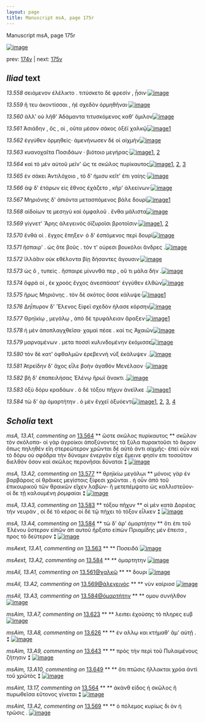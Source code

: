 ```yaml
---
layout: page
title: Manuscript msA, page 175r
---
```


Manuscript msA, page 175r

[![image](http://www.homermultitext.org/iipsrv?OBJ=IIP,1.0&FIF=/project/homer/pyramidal/deepzoom/hmt/vaimg/2017a/VA175RN_0346.tif&WID=100&CVT=JPEG)](http://www.homermultitext.org/ict2/?urn=urn:cite2:hmt:vaimg.2017a:VA175RN_0346)

prev:  [174v](../174v/) | next:  [175v](../175v/)

## *Iliad* text

*13.558* <a id="13.558"/> σειόμενον ἐλέλικτο . τιτύσκετο δὲ φρεσὶν , ᾗσιν·[![image](http://www.homermultitext.org/iipsrv?OBJ=IIP,1.0&FIF=/project/homer/pyramidal/deepzoom/hmt/vaimg/2017a/VA175RN_0346.tif&RGN=0.182,0.2231,0.454,0.0323&WID=1000&CVT=JPEG)](http://www.homermultitext.org/ict2/?urn=urn:cite2:hmt:vaimg.2017a:VA175RN_0346@0.182,0.2231,0.454,0.0323)

*13.559* <a id="13.559"/> ἤ τευ ἀκοντίσσαι , ἠὲ σχεδὸν ὁρμηθῆναι·[![image](http://www.homermultitext.org/iipsrv?OBJ=IIP,1.0&FIF=/project/homer/pyramidal/deepzoom/hmt/vaimg/2017a/VA175RN_0346.tif&RGN=0.181,0.2404,0.454,0.0323&WID=1000&CVT=JPEG)](http://www.homermultitext.org/ict2/?urn=urn:cite2:hmt:vaimg.2017a:VA175RN_0346@0.181,0.2404,0.454,0.0323)

*13.560* <a id="13.560"/> ἀλλ' οὐ λῆθ' Ἀδάμαντα τιτυσκόμενος καθ' ὅμιλον[![image](http://www.homermultitext.org/iipsrv?OBJ=IIP,1.0&FIF=/project/homer/pyramidal/deepzoom/hmt/vaimg/2017a/VA175RN_0346.tif&RGN=0.182,0.2577,0.454,0.0323&WID=1000&CVT=JPEG)](http://www.homermultitext.org/ict2/?urn=urn:cite2:hmt:vaimg.2017a:VA175RN_0346@0.182,0.2577,0.454,0.0323)

*13.561* <a id="13.561"/> Ἀσιάδην , ὅς , οἱ , οῦτα μέσον σάκος ὀξέϊ χαλκῷ[![image](http://www.homermultitext.org/iipsrv?OBJ=IIP,1.0&FIF=/project/homer/pyramidal/deepzoom/hmt/vaimg/2017a/VA175RN_0346.tif&RGN=0.181,0.2787,0.454,0.0323&WID=1000&CVT=JPEG)](http://www.homermultitext.org/ict2/?urn=urn:cite2:hmt:vaimg.2017a:VA175RN_0346@0.181,0.2787,0.454,0.0323)[1](#msAil_13.A1)

*13.562* <a id="13.562"/> ἐγγύθεν ὁρμηθείς· ἀμενήνωσεν δέ οἱ αἰχμὴν[![image](http://www.homermultitext.org/iipsrv?OBJ=IIP,1.0&FIF=/project/homer/pyramidal/deepzoom/hmt/vaimg/2017a/VA175RN_0346.tif&RGN=0.181,0.2975,0.454,0.0323&WID=1000&CVT=JPEG)](http://www.homermultitext.org/ict2/?urn=urn:cite2:hmt:vaimg.2017a:VA175RN_0346@0.181,0.2975,0.454,0.0323)

*13.563* <a id="13.563"/> κυανοχαῖτα Ποσιδάων · βιότοιο μεγήρας·[![image](http://www.homermultitext.org/iipsrv?OBJ=IIP,1.0&FIF=/project/homer/pyramidal/deepzoom/hmt/vaimg/2017a/VA175RN_0346.tif&RGN=0.178,0.3178,0.454,0.0323&WID=1000&CVT=JPEG)](http://www.homermultitext.org/ict2/?urn=urn:cite2:hmt:vaimg.2017a:VA175RN_0346@0.178,0.3178,0.454,0.0323)[1](#msAext_13.A1), [2](#msAim_13.A1)

*13.564* <a id="13.564"/> καὶ τὸ μὲν αὐτοῦ μεῖν' ὥς τε σκῶλος πυρίκαυτος[![image](http://www.homermultitext.org/iipsrv?OBJ=IIP,1.0&FIF=/project/homer/pyramidal/deepzoom/hmt/vaimg/2017a/VA175RN_0346.tif&RGN=0.178,0.3351,0.454,0.0323&WID=1000&CVT=JPEG)](http://www.homermultitext.org/ict2/?urn=urn:cite2:hmt:vaimg.2017a:VA175RN_0346@0.178,0.3351,0.454,0.0323)[1](#msA_13.A1), [2](#msAim_13.A2), [3](#msAint_13.17)

*13.565* <a id="13.565"/> ἐν σάκει Ἀντιλόχοιο , τὸ δ' ήμισυ κεῖτ' ἐπι γαίης·[![image](http://www.homermultitext.org/iipsrv?OBJ=IIP,1.0&FIF=/project/homer/pyramidal/deepzoom/hmt/vaimg/2017a/VA175RN_0346.tif&RGN=0.182,0.3561,0.435,0.0263&WID=1000&CVT=JPEG)](http://www.homermultitext.org/ict2/?urn=urn:cite2:hmt:vaimg.2017a:VA175RN_0346@0.182,0.3561,0.435,0.0263)

*13.566* <a id="13.566"/> ὰψ δ' ἑτάρων εἰς ἔθνος ἐχάζετο , κῆρ' ἀλεείνων·[![image](http://www.homermultitext.org/iipsrv?OBJ=IIP,1.0&FIF=/project/homer/pyramidal/deepzoom/hmt/vaimg/2017a/VA175RN_0346.tif&RGN=0.182,0.3764,0.416,0.027&WID=1000&CVT=JPEG)](http://www.homermultitext.org/ict2/?urn=urn:cite2:hmt:vaimg.2017a:VA175RN_0346@0.182,0.3764,0.416,0.027)

*13.567* <a id="13.567"/> Μηριόνης δ' ἀπιόντα μετασπόμενος βάλε δουρὶ[![image](http://www.homermultitext.org/iipsrv?OBJ=IIP,1.0&FIF=/project/homer/pyramidal/deepzoom/hmt/vaimg/2017a/VA175RN_0346.tif&RGN=0.186,0.3944,0.416,0.027&WID=1000&CVT=JPEG)](http://www.homermultitext.org/ict2/?urn=urn:cite2:hmt:vaimg.2017a:VA175RN_0346@0.186,0.3944,0.416,0.027)[1](#msAim_13.A3)

*13.568* <a id="13.568"/> αἰδοίων τε μεσηγὺ καὶ ὀμφαλοῦ . ἔνθα μάλιστα[![image](http://www.homermultitext.org/iipsrv?OBJ=IIP,1.0&FIF=/project/homer/pyramidal/deepzoom/hmt/vaimg/2017a/VA175RN_0346.tif&RGN=0.186,0.4117,0.416,0.027&WID=1000&CVT=JPEG)](http://www.homermultitext.org/ict2/?urn=urn:cite2:hmt:vaimg.2017a:VA175RN_0346@0.186,0.4117,0.416,0.027)

*13.569* <a id="13.569"/> γίγνετ' Ἄρης ἀλεγεινὸς ὀϊζυροῖσι βροτοῖσιν·[![image](http://www.homermultitext.org/iipsrv?OBJ=IIP,1.0&FIF=/project/homer/pyramidal/deepzoom/hmt/vaimg/2017a/VA175RN_0346.tif&RGN=0.169,0.4313,0.416,0.027&WID=1000&CVT=JPEG)](http://www.homermultitext.org/ict2/?urn=urn:cite2:hmt:vaimg.2017a:VA175RN_0346@0.169,0.4313,0.416,0.027)[1](#msAil_13.A2), [2](#msAint_13.A2)

*13.570* <a id="13.570"/> ἔνθά οἱ . ἔγχος ἔπηξεν· ὁ δ' ἑσπόμενος περὶ δουρὶ[![image](http://www.homermultitext.org/iipsrv?OBJ=IIP,1.0&FIF=/project/homer/pyramidal/deepzoom/hmt/vaimg/2017a/VA175RN_0346.tif&RGN=0.179,0.4493,0.416,0.027&WID=1000&CVT=JPEG)](http://www.homermultitext.org/ict2/?urn=urn:cite2:hmt:vaimg.2017a:VA175RN_0346@0.179,0.4493,0.416,0.027)

*13.571* <a id="13.571"/> ἤσπαιρ' . ὡς ὅτε βοῦς . τόν τ' ούρεσι βουκόλοι ἄνδρες .[![image](http://www.homermultitext.org/iipsrv?OBJ=IIP,1.0&FIF=/project/homer/pyramidal/deepzoom/hmt/vaimg/2017a/VA175RN_0346.tif&RGN=0.181,0.4658,0.432,0.0301&WID=1000&CVT=JPEG)](http://www.homermultitext.org/ict2/?urn=urn:cite2:hmt:vaimg.2017a:VA175RN_0346@0.181,0.4658,0.432,0.0301)

*13.572* <a id="13.572"/> ϊλλά̆σιν οὐκ εθέλοντα βίῃ δήσαντες ἄγουσιν·[![image](http://www.homermultitext.org/iipsrv?OBJ=IIP,1.0&FIF=/project/homer/pyramidal/deepzoom/hmt/vaimg/2017a/VA175RN_0346.tif&RGN=0.18,0.4876,0.432,0.0263&WID=1000&CVT=JPEG)](http://www.homermultitext.org/ict2/?urn=urn:cite2:hmt:vaimg.2017a:VA175RN_0346@0.18,0.4876,0.432,0.0263)

*13.573* <a id="13.573"/> ὡς ὃ , τυπεὶς . ἤσπαιρε μίνυνθά περ , οὔ τι μάλα δήν .[![image](http://www.homermultitext.org/iipsrv?OBJ=IIP,1.0&FIF=/project/homer/pyramidal/deepzoom/hmt/vaimg/2017a/VA175RN_0346.tif&RGN=0.183,0.5026,0.432,0.0263&WID=1000&CVT=JPEG)](http://www.homermultitext.org/ict2/?urn=urn:cite2:hmt:vaimg.2017a:VA175RN_0346@0.183,0.5026,0.432,0.0263)

*13.574* <a id="13.574"/> ὄφρά οἱ , ἐκ χροὸς ἔγχος ἀνεσπάσατ' ἐγγύθεν ἐλθὼν[![image](http://www.homermultitext.org/iipsrv?OBJ=IIP,1.0&FIF=/project/homer/pyramidal/deepzoom/hmt/vaimg/2017a/VA175RN_0346.tif&RGN=0.183,0.5214,0.432,0.0316&WID=1000&CVT=JPEG)](http://www.homermultitext.org/ict2/?urn=urn:cite2:hmt:vaimg.2017a:VA175RN_0346@0.183,0.5214,0.432,0.0316)

*13.575* <a id="13.575"/> ἥρως Μηριόνης . τὸν δὲ σκότος ὄσσε κάλυψε·[![image](http://www.homermultitext.org/iipsrv?OBJ=IIP,1.0&FIF=/project/homer/pyramidal/deepzoom/hmt/vaimg/2017a/VA175RN_0346.tif&RGN=0.176,0.5409,0.432,0.0316&WID=1000&CVT=JPEG)](http://www.homermultitext.org/ict2/?urn=urn:cite2:hmt:vaimg.2017a:VA175RN_0346@0.176,0.5409,0.432,0.0316)[1](#msAim_13.A4)

*13.576* <a id="13.576"/> Δηΐπυρον δ' Ἕλενος ξίφεϊ σχεδὸν ήλασε κόρσην[![image](http://www.homermultitext.org/iipsrv?OBJ=IIP,1.0&FIF=/project/homer/pyramidal/deepzoom/hmt/vaimg/2017a/VA175RN_0346.tif&RGN=0.178,0.5597,0.432,0.0316&WID=1000&CVT=JPEG)](http://www.homermultitext.org/ict2/?urn=urn:cite2:hmt:vaimg.2017a:VA175RN_0346@0.178,0.5597,0.432,0.0316)

*13.577* <a id="13.577"/> Θρηϊκίῳ , μεγάλῳ , ἀπὸ δὲ τρυφάλειαν ἄραξεν·[![image](http://www.homermultitext.org/iipsrv?OBJ=IIP,1.0&FIF=/project/homer/pyramidal/deepzoom/hmt/vaimg/2017a/VA175RN_0346.tif&RGN=0.174,0.5785,0.432,0.0316&WID=1000&CVT=JPEG)](http://www.homermultitext.org/ict2/?urn=urn:cite2:hmt:vaimg.2017a:VA175RN_0346@0.174,0.5785,0.432,0.0316)[1](#msA_13.A2)

*13.578* <a id="13.578"/> ἡ μὲν ἀποπλαγχθεῖσα· χαμαὶ πέσε . καί τις Ἀχαιῶν[![image](http://www.homermultitext.org/iipsrv?OBJ=IIP,1.0&FIF=/project/homer/pyramidal/deepzoom/hmt/vaimg/2017a/VA175RN_0346.tif&RGN=0.174,0.5988,0.432,0.0316&WID=1000&CVT=JPEG)](http://www.homermultitext.org/ict2/?urn=urn:cite2:hmt:vaimg.2017a:VA175RN_0346@0.174,0.5988,0.432,0.0316)

*13.579* <a id="13.579"/> μαρναμένων . μετα ποσσὶ κυλινδομένην ἐκόμισσε[![image](http://www.homermultitext.org/iipsrv?OBJ=IIP,1.0&FIF=/project/homer/pyramidal/deepzoom/hmt/vaimg/2017a/VA175RN_0346.tif&RGN=0.179,0.6183,0.432,0.0316&WID=1000&CVT=JPEG)](http://www.homermultitext.org/ict2/?urn=urn:cite2:hmt:vaimg.2017a:VA175RN_0346@0.179,0.6183,0.432,0.0316)

*13.580* <a id="13.580"/> τὸν δὲ κατ' ὀφθαλμῶν ἐρεβεννὴ νὺξ ἐκάλυψεν .[![image](http://www.homermultitext.org/iipsrv?OBJ=IIP,1.0&FIF=/project/homer/pyramidal/deepzoom/hmt/vaimg/2017a/VA175RN_0346.tif&RGN=0.174,0.6356,0.432,0.0316&WID=1000&CVT=JPEG)](http://www.homermultitext.org/ict2/?urn=urn:cite2:hmt:vaimg.2017a:VA175RN_0346@0.174,0.6356,0.432,0.0316)

*13.581* <a id="13.581"/> Ἀτρείδην δ' ἄχος εἷλε βοὴν ἀγαθὸν Μενέλαον ·[![image](http://www.homermultitext.org/iipsrv?OBJ=IIP,1.0&FIF=/project/homer/pyramidal/deepzoom/hmt/vaimg/2017a/VA175RN_0346.tif&RGN=0.171,0.6551,0.432,0.0316&WID=1000&CVT=JPEG)](http://www.homermultitext.org/ict2/?urn=urn:cite2:hmt:vaimg.2017a:VA175RN_0346@0.171,0.6551,0.432,0.0316)

*13.582* <a id="13.582"/> βῆ δ' ἐπαπειλήσας Ἑλένῳ ἥρωϊ ἄνακτι .[![image](http://www.homermultitext.org/iipsrv?OBJ=IIP,1.0&FIF=/project/homer/pyramidal/deepzoom/hmt/vaimg/2017a/VA175RN_0346.tif&RGN=0.171,0.6747,0.432,0.0316&WID=1000&CVT=JPEG)](http://www.homermultitext.org/ict2/?urn=urn:cite2:hmt:vaimg.2017a:VA175RN_0346@0.171,0.6747,0.432,0.0316)

*13.583* <a id="13.583"/> ὀξὺ δόρυ κραδάων . ὁ δὲ τόξου πῆχυν ἀνεῖλκε .[![image](http://www.homermultitext.org/iipsrv?OBJ=IIP,1.0&FIF=/project/homer/pyramidal/deepzoom/hmt/vaimg/2017a/VA175RN_0346.tif&RGN=0.171,0.6912,0.432,0.0316&WID=1000&CVT=JPEG)](http://www.homermultitext.org/ict2/?urn=urn:cite2:hmt:vaimg.2017a:VA175RN_0346@0.171,0.6912,0.432,0.0316)[1](#msA_13.A3)

*13.584* <a id="13.584"/> τὼ δ' ὰρ ὁμαρτήτην . ὁ μὲν ἔγχεϊ ὀξυόεντι[![image](http://www.homermultitext.org/iipsrv?OBJ=IIP,1.0&FIF=/project/homer/pyramidal/deepzoom/hmt/vaimg/2017a/VA175RN_0346.tif&RGN=0.169,0.7115,0.432,0.0316&WID=1000&CVT=JPEG)](http://www.homermultitext.org/ict2/?urn=urn:cite2:hmt:vaimg.2017a:VA175RN_0346@0.169,0.7115,0.432,0.0316)[1](#msAext_13.A2), [2](#msAim_13.A5), [3](#msAil_13.A3), [4](#msA_13.A4)

## *Scholia* text

*msA, 13.A1, commenting on* [13.564](#13.564)  <a id="msA_13.A1"/> **														 ὥστε σκῶλος πυρίκαυτος 													** 														 σκῶλον τὸν σκόλοπα- οἱ γὰρ ἀγροίκοι ἀποξύνοντες τὰ ξύλα πυρακτοῦσι τὸ ἄκρον ὅπως πηληθὲν 															εἴη στερεώτερον χρῶνται δὲ αὐτὸ ἀντι αἰχμῆς- ἐπεὶ οὖν καὶ τὸ δόρυ οὐ σφόδρα τὴν δύναμιν 															ἐνεργὸν εἶχε ἔμεινε φησὶν επι τοσοῦτον διελθὸν ὅσον καὶ σκῶλος περονῆσαι δύναται ⁑ 													[![image](http://www.homermultitext.org/iipsrv?OBJ=IIP,1.0&FIF=/project/homer/pyramidal/deepzoom/hmt/vaimg/2017a/VA175RN_0346.tif&RGN=0.193,0.1097,0.618,0.0533&WID=1000&CVT=JPEG)](http://www.homermultitext.org/ict2/?urn=urn:cite2:hmt:vaimg.2017a:VA175RN_0346@0.193,0.1097,0.618,0.0533)

*msA, 13.A2, commenting on* [13.577](#13.577)  <a id="msA_13.A2"/> **														 θρηϊκίω μεγάλωι 													** 														 μόνοις γὰρ ἐν βαρβάροις οἱ θρᾶικες μεγίστοις ξίφεσι χρῶνται . ἠ οὖν ἀπὸ τοῦ ἐπικουρικοῦ τῶν 															θραικῶν εἴχεν λαβὼν- ἢ μετεπέμψατο ὡς καλλιστεῦον- οἱ δε τῇ καλουμένη ῥομφαίαι ⁑ 													[![image](http://www.homermultitext.org/iipsrv?OBJ=IIP,1.0&FIF=/project/homer/pyramidal/deepzoom/hmt/vaimg/2017a/VA175RN_0346.tif&RGN=0.165,0.7415,0.634,0.0308&WID=1000&CVT=JPEG)](http://www.homermultitext.org/ict2/?urn=urn:cite2:hmt:vaimg.2017a:VA175RN_0346@0.165,0.7415,0.634,0.0308)

*msA, 13.A3, commenting on* [13.583](#13.583)  <a id="msA_13.A3"/> **														 τόξου πῆχυν 													** 														 οἱ μὲν κατὰ Δοριὲας τὴν νευράν , οἱ δὲ τὸ κέρας οἱ δὲ τῷ πήχει τὸ τόξον εἷλκεν ⁑ 													[![image](http://www.homermultitext.org/iipsrv?OBJ=IIP,1.0&FIF=/project/homer/pyramidal/deepzoom/hmt/vaimg/2017a/VA175RN_0346.tif&RGN=0.152,0.7611,0.652,0.0203&WID=1000&CVT=JPEG)](http://www.homermultitext.org/ict2/?urn=urn:cite2:hmt:vaimg.2017a:VA175RN_0346@0.152,0.7611,0.652,0.0203)

*msA, 13.A4, commenting on* [13.584](#13.584)  <a id="msA_13.A4"/> **														 τὼ δ' άρ' ὁμαρτήτην 													** 														 ὅτι ἐπι τοῦ Ἐλένου ὕστερον εἰπῶν ἀπ αυτοῦ ἤρξατο εἰπὼν Πριαμίδης μὲν ἔπειτα , προς τὸ 															δεύτερον ⁑ 													[![image](http://www.homermultitext.org/iipsrv?OBJ=IIP,1.0&FIF=/project/homer/pyramidal/deepzoom/hmt/vaimg/2017a/VA175RN_0346.tif&RGN=0.147,0.7678,0.66,0.0293&WID=1000&CVT=JPEG)](http://www.homermultitext.org/ict2/?urn=urn:cite2:hmt:vaimg.2017a:VA175RN_0346@0.147,0.7678,0.66,0.0293)

*msAext, 13.A1, commenting on* [13.563](#13.563)  <a id="msAext_13.A1"/> **							 						** 							 Ποσειδά 						[![image](http://www.homermultitext.org/iipsrv?OBJ=IIP,1.0&FIF=/project/homer/pyramidal/deepzoom/hmt/vaimg/2017a/VA175RN_0346.tif&RGN=0.8147,0.3217,0.07019,0.02434&WID=1000&CVT=JPEG)](http://www.homermultitext.org/ict2/?urn=urn:cite2:hmt:vaimg.2017a:VA175RN_0346@0.8147,0.3217,0.07019,0.02434)

*msAext, 13.A2, commenting on* [13.584](#13.584)  <a id="msAext_13.A2"/> **							 						** 							 ὁμαρτητην 						[![image](http://www.homermultitext.org/iipsrv?OBJ=IIP,1.0&FIF=/project/homer/pyramidal/deepzoom/hmt/vaimg/2017a/VA175RN_0346.tif&RGN=0.8209,0.7201,0.05730,0.02047&WID=1000&CVT=JPEG)](http://www.homermultitext.org/ict2/?urn=urn:cite2:hmt:vaimg.2017a:VA175RN_0346@0.8209,0.7201,0.05730,0.02047)

*msAil, 13.A1, commenting on* [13.561@χαλκῷ](#13.561@χαλκῷ)  <a id="msAil_13.A1"/> **							 						** 							 δουρι 						[![image](http://www.homermultitext.org/iipsrv?OBJ=IIP,1.0&FIF=/project/homer/pyramidal/deepzoom/hmt/vaimg/2017a/VA175RN_0346.tif&RGN=0.5405,0.2823,0.02966,0.01508&WID=1000&CVT=JPEG)](http://www.homermultitext.org/ict2/?urn=urn:cite2:hmt:vaimg.2017a:VA175RN_0346@0.5405,0.2823,0.02966,0.01508)

*msAil, 13.A2, commenting on* [13.569@ἀλεγεινὸς](#13.569@ἀλεγεινὸς)  <a id="msAil_13.A2"/> **							 						** 							 νὺν καίριοσ 						[![image](http://www.homermultitext.org/iipsrv?OBJ=IIP,1.0&FIF=/project/homer/pyramidal/deepzoom/hmt/vaimg/2017a/VA175RN_0346.tif&RGN=0.3226,0.4295,0.06190,0.01369&WID=1000&CVT=JPEG)](http://www.homermultitext.org/ict2/?urn=urn:cite2:hmt:vaimg.2017a:VA175RN_0346@0.3226,0.4295,0.06190,0.01369)

*msAil, 13.A3, commenting on* [13.584@ὁμαρτήτην](#13.584@ὁμαρτήτην)  <a id="msAil_13.A3"/> **							 						** 							 ομου συνήλθον 						[![image](http://www.homermultitext.org/iipsrv?OBJ=IIP,1.0&FIF=/project/homer/pyramidal/deepzoom/hmt/vaimg/2017a/VA175RN_0346.tif&RGN=0.2839,0.7116,0.07019,0.01300&WID=1000&CVT=JPEG)](http://www.homermultitext.org/ict2/?urn=urn:cite2:hmt:vaimg.2017a:VA175RN_0346@0.2839,0.7116,0.07019,0.01300)

*msAim, 13.A7, commenting on* [13.623](#13.623)  <a id="msAim_13.A7"/> **							 						** 							 λειπει ἐχούσης τὸ πληρες ευβ 						[![image](http://www.homermultitext.org/iipsrv?OBJ=IIP,1.0&FIF=/project/homer/pyramidal/deepzoom/hmt/vaimg/2017a/VA175VN_0677.tif&RGN=0.434,0.4786,0.072,0.0518&WID=1000&CVT=JPEG)](http://www.homermultitext.org/ict2/?urn=urn:cite2:hmt:vaimg.2017a:VA175VN_0677@0.434,0.4786,0.072,0.0518)

*msAim, 13.A8, commenting on* [13.626](#13.626)  <a id="msAim_13.A8"/> **							 						** 							 ἐν αλλῳ και κτήμαθ' ἄμ' αὐτῇ . ⁑ 						[![image](http://www.homermultitext.org/iipsrv?OBJ=IIP,1.0&FIF=/project/homer/pyramidal/deepzoom/hmt/vaimg/2017a/VA175RN_0346.tif&RGN=0.599,0.3441,0.09,0.0255&WID=1000&CVT=JPEG)](http://www.homermultitext.org/ict2/?urn=urn:cite2:hmt:vaimg.2017a:VA175RN_0346@0.599,0.3441,0.09,0.0255)

*msAim, 13.A9, commenting on* [13.643](#13.643)  <a id="msAim_13.A9"/> **							 						** 							 πρὸς τὴν περὶ τοῦ Πυλαιμένους ζήτησιν ⁑ 						[![image](http://www.homermultitext.org/iipsrv?OBJ=IIP,1.0&FIF=/project/homer/pyramidal/deepzoom/hmt/vaimg/2017a/VA175RN_0346.tif&RGN=0.595,0.3922,0.113,0.0346&WID=1000&CVT=JPEG)](http://www.homermultitext.org/ict2/?urn=urn:cite2:hmt:vaimg.2017a:VA175RN_0346@0.595,0.3922,0.113,0.0346)

*msAim, 13.A10, commenting on* [13.649](#13.649)  <a id="msAim_13.A10"/> **							 						** 							 ὅτι πτῶσις ἤλλακται χρόα ἀντὶ τοῦ χρῶτὸς ⁑ 						[![image](http://www.homermultitext.org/iipsrv?OBJ=IIP,1.0&FIF=/project/homer/pyramidal/deepzoom/hmt/vaimg/2017a/VA175RN_0346.tif&RGN=0.571,0.7235,0.102,0.0263&WID=1000&CVT=JPEG)](http://www.homermultitext.org/ict2/?urn=urn:cite2:hmt:vaimg.2017a:VA175RN_0346@0.571,0.7235,0.102,0.0263)

*msAint, 13.17, commenting on* [13.564](#13.564)  <a id="msAint_13.17"/> **							 						** 							 								 ἀκάνθ εἰδος ἡ σκῶλος ἢ πυρωθεῖσα εὔτονος γίνεται ⁑ 						[![image](http://www.homermultitext.org/iipsrv?OBJ=IIP,1.0&FIF=/project/homer/pyramidal/deepzoom/hmt/vaimg/2017a/VA175RN_0346.tif&RGN=0.1172,0.3184,0.06006,0.04592&WID=1000&CVT=JPEG)](http://www.homermultitext.org/ict2/?urn=urn:cite2:hmt:vaimg.2017a:VA175RN_0346@0.1172,0.3184,0.06006,0.04592)

*msAint, 13.A2, commenting on* [13.569](#13.569)  <a id="msAint_13.A2"/> **							 						** 							 ὁ πόλεμος κυρίως δι ὸν ἡ τρῶσις . 						[![image](http://www.homermultitext.org/iipsrv?OBJ=IIP,1.0&FIF=/project/homer/pyramidal/deepzoom/hmt/vaimg/2017a/VA175RN_0346.tif&RGN=0.1133,0.4304,0.07167,0.02905&WID=1000&CVT=JPEG)](http://www.homermultitext.org/ict2/?urn=urn:cite2:hmt:vaimg.2017a:VA175RN_0346@0.1133,0.4304,0.07167,0.02905)